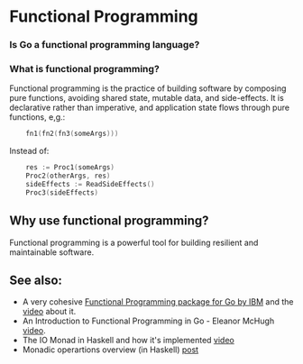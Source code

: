 # Functional Programming

### Is Go a functional programming language?

### What is functional programming?
Functional programming is the practice of building software by composing pure functions, avoiding shared state, mutable data, and side-effects. It is declarative rather than imperative, and application state flows through pure functions, e,g.:

```go
    fn1(fn2(fn3(someArgs)))
```
Instead of:
    
```go
    res := Proc1(someArgs)
    Proc2(otherArgs, res)
	sideEffects := ReadSideEffects()
	Proc3(sideEffects)
```

## Why use functional programming?
Functional programming is a powerful tool for building resilient and maintainable software. 

## See also:
- A very cohesive [Functional Programming package for Go by IBM](https://github.com/IBM/FP-GO) and the [video](https://www.youtube.com/watch?v=Jif3jL6DRdw) about it. 
- An Introduction to Functional Programming in Go - Eleanor McHugh [video](https://www.youtube.com/watch?v=OKlhUv8R1ag).
- The IO Monad in Haskell and how it's implemented [video](https://www.youtube.com/watch?v=fCoQb-zqYDI)
- Monadic operartions overview (in Haskell) [post](https://www.adit.io/posts/2013-04-17-functors,_applicatives,_and_monads_in_pictures.html)

